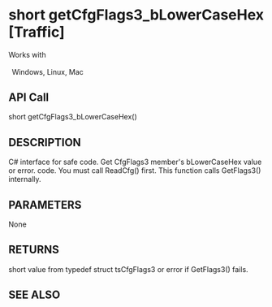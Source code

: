 # short getCfgFlags3_bLowerCaseHex [Traffic]

Works with <p class="s1" style="padding-top: 2pt;padding-left: 5pt;text-indent: 0pt;text-align: left;"><a name="bookmark225">&zwnj;</a>Windows, Linux, Mac</p>

## API Call
short getCfgFlags3_bLowerCaseHex()
## DESCRIPTION
C# interface for safe code. Get CfgFlags3 member&#39;s bLowerCaseHex value or error. code. You must call ReadCfg() first. This function calls GetFlags3() internally.

## PARAMETERS
None

## RETURNS
short value from typedef struct tsCfgFlags3 or error if GetFlags3() fails.

## SEE ALSO

